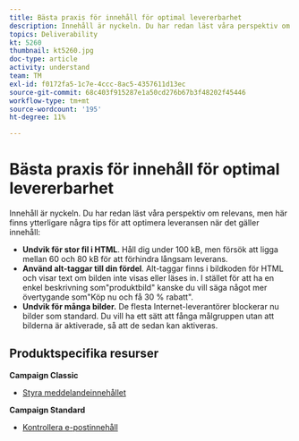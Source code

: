 ```yaml
---
title: Bästa praxis för innehåll för optimal levererbarhet
description: Innehåll är nyckeln. Du har redan läst våra perspektiv om relevans, men här finns några tips som hjälper dig att optimera leveransen när det gäller innehåll.
topics: Deliverability
kt: 5260
thumbnail: kt5260.jpg
doc-type: article
activity: understand
team: TM
exl-id: f0172fa5-1c7e-4ccc-8ac5-4357611d13ec
source-git-commit: 68c403f915287e1a50cd276b67b3f48202f45446
workflow-type: tm+mt
source-wordcount: '195'
ht-degree: 11%

---
```


# Bästa praxis för innehåll för optimal levererbarhet

Innehåll är nyckeln. Du har redan läst våra perspektiv om relevans, men här finns ytterligare några tips för att optimera leveransen när det gäller innehåll:

* **Undvik för stor fil i HTML**. Håll dig under 100 kB, men försök att ligga mellan 60 och 80 kB för att förhindra långsam leverans.
* **Använd alt-taggar till din fördel**. Alt-taggar finns i bildkoden för HTML och visar text om bilden inte visas eller läses in. I stället för att ha en enkel beskrivning som&quot;produktbild&quot; kanske du vill säga något mer övertygande som&quot;Köp nu och få 30 % rabatt&quot;.
* **Undvik för många bilder.** De flesta Internet-leverantörer blockerar nu bilder som standard. Du vill ha ett sätt att fånga målgruppen utan att bilderna är aktiverade, så att de sedan kan aktiveras.

## Produktspecifika resurser

**Campaign Classic**

* [Styra meddelandeinnehållet](https://experienceleague.adobe.com/docs/campaign-classic/using/sending-messages/deliverability-management/control-message-content.html)

**Campaign Standard**

* [Kontrollera e-postinnehåll](https://experienceleague.adobe.com/docs/campaign-standard/using/testing-and-sending/managing-deliverability/control-email-content.html#testing-and-sending)
